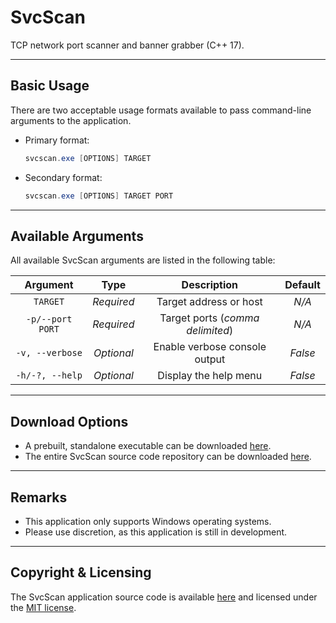 # SvcScan

TCP network port scanner and banner grabber (C++ 17).

***

## Basic Usage

There are two acceptable usage formats available to pass command-line
arguments to the application.

* Primary format:

    ```powershell
    svcscan.exe [OPTIONS] TARGET
    ```

* Secondary format:

    ```powershell
    svcscan.exe [OPTIONS] TARGET PORT
    ```

***

## Available Arguments

All available SvcScan arguments are listed in the following table:

| Argument         | Type       | Description                      | Default |
|:----------------:|:----------:|:--------------------------------:|:-------:|
|`TARGET`          | *Required* | Target address or host           | *N/A*   |
|`-p/--port PORT`  | *Required* | Target ports (*comma delimited*) | *N/A*   |
|`-v, --verbose`   | *Optional* | Enable verbose console output    | *False* |
|`-h/-?, --help`   | *Optional* | Display the help menu            | *False* |

***

## Download Options

* A prebuilt, standalone executable can be downloaded
[here](https://raw.githubusercontent.com/vandavey/SvcScan/main/x64/Zips/SvcScan_Win-x64.zip).
* The entire SvcScan source code repository can be downloaded
[here](https://github.com/vandavey/SvcScan/archive/main.zip).

***

## Remarks

* This application only supports Windows operating systems.
* Please use discretion, as this application is still in development.

***

## Copyright & Licensing

The SvcScan application source code is available
[here](https://github.com/vandavey/SvcScan) and licensed
under the [MIT license](LICENSE.md).
